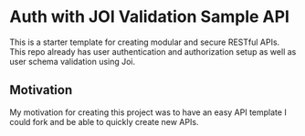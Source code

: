 # Auth with JOI Validation Sample API 
This is a starter template for creating modular and secure RESTful APIs. This repo already has user authentication and authorization setup as well as user schema validation using Joi. 

## Motivation
My motivation for creating this project was to have an easy API template I could fork and be able to quickly create new APIs.


